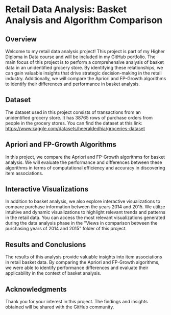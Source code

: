 # Retail Data Analysis: Basket Analysis and Algorithm Comparison

## Overview

Welcome to my retail data analysis project! This project is part of my Higher Diploma in Data course and will be included in my GitHub portfolio. The main focus of this project is to perform a comprehensive analysis of basket data in an unidentified grocery store. By identifying these relationships, we can gain valuable insights that drive strategic decision-making in the retail industry. Additionally, we will compare the Apriori and FP-Growth algorithms to identify their differences and performance in basket analysis.

## Dataset

The dataset used in this project consists of transactions from an unidentified grocery store. It has 38765 rows of purchase orders from people in the grocery stores. You can find the dataset at this link: https://www.kaggle.com/datasets/heeraldedhia/groceries-dataset

## Apriori and FP-Growth Algorithms

In this project, we compare the Apriori and FP-Growth algorithms for basket analysis. We will evaluate the performance and differences between these algorithms in terms of computational efficiency and accuracy in discovering item associations.

## Interactive Visualizations

In addition to basket analysis, we also explore interactive visualizations to compare purchase information between the years 2014 and 2015. We utilize intuitive and dynamic visualizations to highlight relevant trends and patterns in the retail data. You can access the most relevant visualizations generated during the data analysis phase in the "Views in comparison between the purchasing years of 2014 and 2015" folder of this project.

## Results and Conclusions

The results of this analysis provide valuable insights into item associations in retail basket data. By comparing the Apriori and FP-Growth algorithms, we were able to identify performance differences and evaluate their applicability in the context of basket analysis.

## Acknowledgments

Thank you for your interest in this project. The findings and insights obtained will be shared with the GitHub community.
